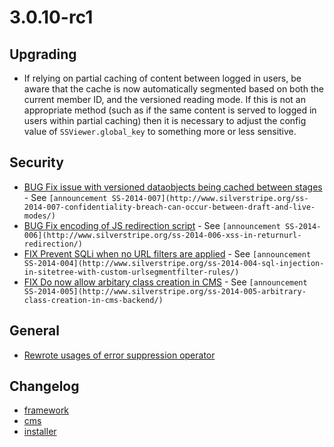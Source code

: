 # 3.0.10-rc1

## Upgrading

 * If relying on partial caching of content between logged in users, be aware that the cache is now automatically
   segmented based on both the current member ID, and the versioned reading mode. If this is not an appropriate
   method (such as if the same content is served to logged in users within partial caching) then it is necessary
   to adjust the config value of `SSViewer.global_key` to something more or less sensitive.

## Security

 * [BUG Fix issue with versioned dataobjects being cached between stages](https://github.com/silverstripe/silverstripe-framework/commit/4415a75d9304a3930b9c28763fc092299640c685) - See `[announcement SS-2014-007](http://www.silverstripe.org/ss-2014-007-confidentiality-breach-can-occur-between-draft-and-live-modes/)`
 * [BUG Fix encoding of JS redirection script](https://github.com/silverstripe/silverstripe-framework/commit/f8e3bbe3ae3f29f22d85abb73cea033659511168) - See `[announcement SS-2014-006](http://www.silverstripe.org/ss-2014-006-xss-in-returnurl-redirection/)`
 * [FIX Prevent SQLi when no URL filters are applied](https://github.com/silverstripe/silverstripe-cms/commit/114df8a3a5e4800ef7586c5d9c8d79798fd2a11d) - See `[announcement SS-2014-004](http://www.silverstripe.org/ss-2014-004-sql-injection-in-sitetree-with-custom-urlsegmentfilter-rules/)`
 * [FIX Do now allow arbitary class creation in CMS](https://github.com/silverstripe/silverstripe-cms/commit/bf9b22fd4331a6f78cec12a75262f570b025ec2d) - See `[announcement SS-2014-005](http://www.silverstripe.org/ss-2014-005-arbitrary-class-creation-in-cms-backend/)`

## General

 * [Rewrote usages of error suppression operator](https://github.com/silverstripe/silverstripe-framework/commit/6d5d3d8cb7e69e0b37471b1e34077211b0f631fe)

## Changelog

 * [framework](https://github.com/silverstripe/silverstripe-framework/releases/tag/3.0.10-rc1)
 * [cms](https://github.com/silverstripe/silverstripe-cms/releases/tag/3.0.10-rc1)
 * [installer](https://github.com/silverstripe/silverstripe-installer/releases/tag/3.0.10-rc1)
